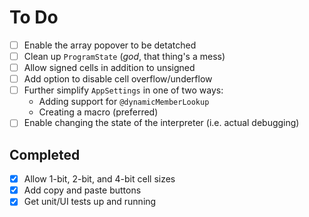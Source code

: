 # To Do

- [ ] Enable the array popover to be detatched
- [ ] Clean up `ProgramState` (*god*, that thing's a mess)
- [ ] Allow signed cells in addition to unsigned
- [ ] Add option to disable cell overflow/underflow
- [ ] Further simplify `AppSettings` in one of two ways:
  - Adding support for `@dynamicMemberLookup`
  - Creating a macro (preferred)
- [ ] Enable changing the state of the interpreter (i.e. actual debugging)

## Completed
- [x] Allow 1-bit, 2-bit, and 4-bit cell sizes
- [x] Add copy and paste buttons
- [x] Get unit/UI tests up and running
